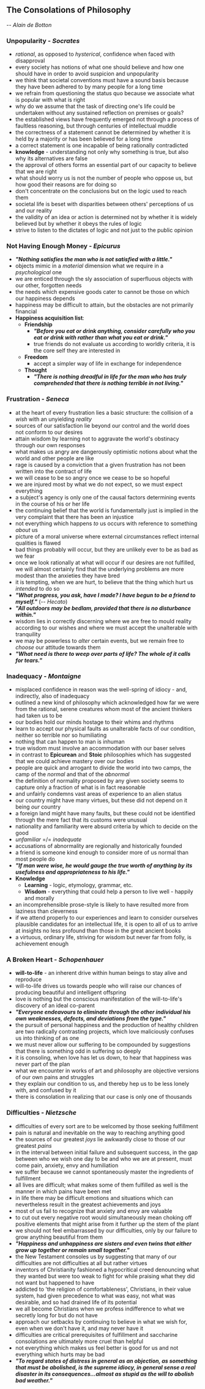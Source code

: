 ## The Consolations of Philosophy
-- *Alain de Botton*


### Unpopularity - *Socrates*
- *rational*, as opposed to *hysterical*, confidence when faced with disapproval
- every society has notions of what one should believe and how one should have in order to avoid suspicion and unpopularity
- we think that societal conventions must have a sound basis because they have been adhered to by many people for a long time
- we refrain from questioning the status quo because we associate what is popular with what is right
- why do we assume that the task of directing one's life could be undertaken without any sustained reflection on premises or goals?
- the established views have frequently emerged not through a process of faultless reasoning, but through centuries of intellectual muddle
- the correctness of a statement cannot be determined by whether it is held by a majority or has been believed for a long time
- a correct statement is one incapable of being rationally contradicted
- **knowledge** - understanding not only why something is true, but also why its alternatives are false
- the approval of others forms an essential part of our capacity to believe that we are right
- what should worry us is not the number of people who oppose us, but how good their reasons are for doing so
- don't concentrate on the conclusions but on the logic used to reach them
- societal life is beset with disparities between others' perceptions of us and our reality
- the validity of an idea or action is determined not by whether it is widely believed but by whether it obeys the rules of logic
- strive to listen to the dictates of logic and not just to the public opinion


### Not Having Enough Money - *Epicurus*
- ***"Nothing satisfies the man who is not satisfied with a little."***
- objects mimic in a *material* dimension what we require in a *psychological* one
- we are enticed through the sly association of superfluous objects with our other, forgotten needs
- the needs which expensive goods cater to cannot be those on which our happiness depends
- happiness may be difficult to attain, but the obstacles are not primarily financial
- **Happiness acquisition list**:
  - **Friendship**
    - ***"Before you eat or drink anything, consider carefully who you eat or drink with rather than what you eat or drink."***
    - true friends do not evaluate us according to worldly criteria, it is the core self they are interested in
  - **Freedom**
    - accept a simpler way of life in exchange for independence
  - **Thought**
    - ***"There is nothing dreadful in life for the man who has truly comprehended that there is nothing terrible in not living."***


### Frustration - *Seneca*
- at the heart of every frustration lies a basic structure: the collision of a *wish* with an unyielding *reality*
- sources of our satisfaction lie beyond our control and the world does not conform to our desires
- attain wisdom by learning not to aggravate the world's obstinacy through our own responses
- what makes us angry are dangerously optimistic notions about what the world and other people are like
- rage is caused by a conviction that a given frustration has not been written into the contract of life
- we will cease to be so angry once we cease to be so hopeful
- we are injured most by what we do not expect, so we must expect everything
- a subject's agency is only one of the causal factors determining events in the course of his or her life
- the continuing belief that the world is fundamentally just is implied in the very complaint that there has been an injustice
- not everything which happens *to* us occurs with reference to something *about* us
- picture of a moral universe where external circumstances reflect internal qualities is flawed
- bad things probably will occur, but they are unlikely ever to be as bad as we fear
- once we look rationally at what will occur if our desires are not fulfilled, we will almost certainly find that the underlying problems are more modest than the anxieties they have bred
- it is tempting, when we are hurt, to believe that the thing which hurt us *intended* to do so
- ***"What progress, you ask, have I made? I have begun to be a friend to myself."*** (-- *Hecato*)
- ***"All outdoors may be bedlam, provided that there is no disturbance within."***
- wisdom lies in correctly discerning where we are free to mould reality according to our wishes and where we must accept the unalterable with tranquility
- we may be powerless to *alter* certain events, but we remain free to *choose* our attitude towards them
- ***"What need is there to weep over parts of life? The whole of it calls for tears."***


### Inadequacy - *Montaigne*
- misplaced confidence in reason was the well-spring of idiocy - and, indirectly, also of inadequacy
- outlined a new kind of philosophy which acknowledged how far we were from the rational, serene creatures whom most of the ancient thinkers had taken us to be
- our bodies hold our minds hostage to their whims and rhythms
- learn to accept our physical faults as unalterable facts of our condition, neither so terrible nor so humiliating
- nothing that can happen to man is inhuman
- true wisdom must involve an accommodation with our baser selves
- in contrast to **Epicurean** and **Stoic** philosophies which has suggested that we could achieve mastery over our bodies
- people are quick and arrogant to divide the world into two camps, the camp of the *normal* and that of the *abnormal*
- the definition of normality proposed by any given society seems to capture only a fraction of what is in fact reasonable
- and unfairly condemns vast areas of experience to an alien status
- our country might have many virtues, but these did not depend on it being *our* country
- a foreign land might have many faults, but these could not be identified through the mere fact that its customs were unusual
- nationality and familiarity were absurd criteria by which to decide on the good
- *unfamiliar* =/= *inadequate*
- accusations of abnormality are regionally and historically founded
- a friend is someone kind enough to consider more of us normal than most people do
- ***"If man were wise, he would gauge the true worth of anything by its usefulness and appropriateness to his life."***
- **Knowledge**
  - **Learning** - logic, etymology, grammar, etc.
  - **Wisdom** - everything that could help a person to live well - happily and morally
- an incomprehensible prose-style is likely to have resulted more from laziness than cleverness
- if we attend properly to our experiences and learn to consider ourselves plausible candidates for an intellectual life, it is open to all of us to arrive at insights no less profound than those in the great ancient books
- a virtuous, ordinary life, striving for wisdom but never far from folly, is achievement enough


### A Broken Heart - *Schopenhauer*
- **will-to-life** - an inherent drive within human beings to stay alive and reproduce
- will-to-life drives us towards people who will raise our chances of producing beautiful and intelligent offspring
- love is nothing but the conscious manifestation of the will-to-life's discovery of an ideal co-parent
- ***"Everyone endeavours to eliminate through the other individual his own weaknesses, defects, and deviations from the type."***
- the pursuit of personal happiness and the production of healthy children are two radically contrasting projects, which love maliciously confuses us into thinking of as one
- we must never allow our suffering to be compounded by suggestions that there is something odd in suffering so deeply
- it is consoling, when love has let us down, to hear that happiness was never part of the plan
- what we encounter in works of art and philosophy are objective versions of our own pains and struggles
- they explain our condition to us, and thereby hep us to be less lonely with, and confused by it
- there is consolation in realizing that our case is only one of thousands


### Difficulties - *Nietzsche*
- difficulties of every sort are to be welcomed by those seeking fulfillment
- pain is natural and inevitable on the way to reaching anything good
- the sources of our greatest *joys* lie awkwardly close to those of our greatest *pains*
- in the interval between initial failure and subsequent success, in the gap between who we wish one day to be and who we are at present, must come pain, anxiety, envy and humiliation
- we suffer because we cannot spontaneously master the ingredients of fulfillment
- all lives are difficult; what makes some of them fulfilled as well is the manner in which pains have been met
- in life there may be difficult emotions and situations which can nevertheless result in the greatest achievements and joys
- most of us fail to recognize that anxiety and envy are valuable
- to cut out every negative root would simultaneously mean choking off positive elements that might arise from it further up the stem of the plant
- we should not feel embarrassed by our difficulties, only by our failure to grow anything beautiful from them
- ***"Happiness and unhappiness are sisters and even twins that either grow up together or remain small together."***
- the New Testament consoles us by suggesting that many of our difficulties are not difficulties at all but rather virtues
- inventors of Christianity fashioned a hypocritical creed denouncing what they wanted but were too weak to fight for while praising what they did not want but happened to have
- addicted to 'the religion of comfortableness', Christians, in their value system, had given precedence to what was easy, not what was desirable, and so had drained life of its potential
- we all become Christians when we profess indifference to what we secretly long for but do not have
- approach our setbacks by continuing to believe in what we wish for, even when we don't have it, and may never have it
- difficulties are critical prerequisites of fulfillment and saccharine consolations are ultimately more cruel than helpful
- not everything which makes us feel better is good for us and not everything which hurts may be bad
- ***"To regard states of distress in general as an objection, as something that must be abolished, is the supreme idiocy, in general sense a real disaster in its consequences...almost as stupid as the will to abolish bad weather."***